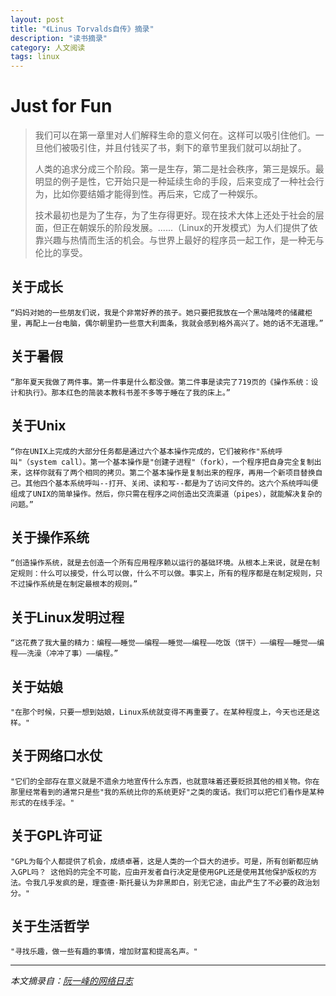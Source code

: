 ```yaml
---
layout: post
title: "《Linus Torvalds自传》摘录"
description: "读书摘录"
category: 人文阅读
tags: linux
---
```


# Just for Fun
> 我们可以在第一章里对人们解释生命的意义何在。这样可以吸引住他们。一旦他们被吸引住，并且付钱买了书，剩下的章节里我们就可以胡扯了。
> 
> 人类的追求分成三个阶段。第一是生存，第二是社会秩序，第三是娱乐。最明显的例子是性，它开始只是一种延续生命的手段，后来变成了一种社会行为，比如你要结婚才能得到性。再后来，它成了一种娱乐。
> 
> 技术最初也是为了生存，为了生存得更好。现在技术大体上还处于社会的层面，但正在朝娱乐的阶段发展。......（Linux的开发模式）为人们提供了依靠兴趣与热情而生活的机会。与世界上最好的程序员一起工作，是一种无与伦比的享受。

## 关于成长
	“妈妈对她的一些朋友们说，我是个非常好养的孩子。她只要把我放在一个黑咕隆咚的储藏柜里，再配上一台电脑，偶尔朝里扔一些意大利面条，我就会感到格外高兴了。她的话不无道理。”
## 关于暑假
	“那年夏天我做了两件事。第一件事是什么都没做。第二件事是读完了719页的《操作系统：设计和执行》。那本红色的简装本教科书差不多等于睡在了我的床上。”
## 关于Unix
	“你在UNIX上完成的大部分任务都是通过六个基本操作完成的，它们被称作"系统呼叫"（system call）。第一个基本操作是"创建子进程"（fork），一个程序把自身完全复制出来，这样你就有了两个相同的拷贝。第二个基本操作是复制出来的程序，再用一个新项目替换自己。其他四个基本系统呼叫--打开、关闭、读和写--都是为了访问文件的。这六个系统呼叫便组成了UNIX的简单操作。然后，你只需在程序之间创造出交流渠道（pipes），就能解决复杂的问题。”
## 关于操作系统
	“创造操作系统，就是去创造一个所有应用程序赖以运行的基础环境。从根本上来说，就是在制定规则：什么可以接受，什么可以做，什么不可以做。事实上，所有的程序都是在制定规则，只不过操作系统是在制定最根本的规则。”
## 关于Linux发明过程
	“这花费了我大量的精力：编程――睡觉――编程――睡觉――编程――吃饭（饼干）――编程――睡觉――编程――洗澡（冲冲了事）――编程。”
## 关于姑娘
	"在那个时候，只要一想到姑娘，Linux系统就变得不再重要了。在某种程度上，今天也还是这样。"
## 关于网络口水仗
	"它们的全部存在意义就是不遗余力地宣传什么东西，也就意味着还要贬损其他的相关物。你在那里经常看到的通常只是些"我的系统比你的系统更好"之类的废话。我们可以把它们看作是某种形式的在线手淫。"
## 关于GPL许可证
	"GPL为每个人都提供了机会，成绩卓著，这是人类的一个巨大的进步。可是，所有创新都应纳入GPL吗？ 这他妈的完全不可能，应由开发者自行决定是使用GPL还是使用其他保护版权的方法。令我几乎发疯的是，理查德·斯托曼认为非黑即白，别无它途，由此产生了不必要的政治划分。"
## 关于生活哲学
	"寻找乐趣，做一些有趣的事情，增加财富和提高名声。"
------------
*本文摘录自：[阮一峰的网络日志](http://www.ruanyifeng.com/blog/2012/09/linus_torvalds.html "《Linus Torvalds自传》摘录")*
